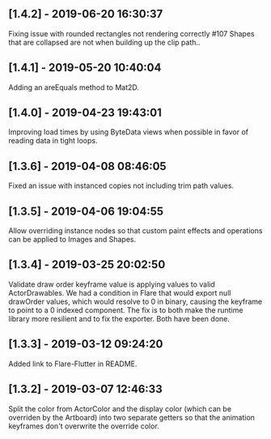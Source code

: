## [1.4.2] - 2019-06-20 16:30:37

Fixing issue with rounded rectangles not rendering correctly #107
Shapes that are collapsed are not when building up the clip path..

## [1.4.1] - 2019-05-20 10:40:04

Adding an areEquals method to Mat2D.

## [1.4.0] - 2019-04-23 19:43:01

Improving load times by using ByteData views when possible in favor of reading data in tight loops.

## [1.3.6] - 2019-04-08 08:46:05

Fixed an issue with instanced copies not including trim path values.

## [1.3.5] - 2019-04-06 19:04:55

Allow overriding instance nodes so that custom paint effects and operations can be applied to Images and Shapes.

## [1.3.4] - 2019-03-25 20:02:50

Validate draw order keyframe value is applying values to valid ActorDrawables. We had a condition in Flare that would export null drawOrder values, which would resolve to 0 in binary, causing the keyframe to point to a 0 indexed component. The fix is to both make the runtime library more resilient and to fix the exporter. Both have been done.

## [1.3.3] - 2019-03-12 09:24:20

Added link to Flare-Flutter in README.

## [1.3.2] - 2019-03-07 12:46:33

Split the color from ActorColor and the display color (which can be overriden by the Artboard) into two separate getters so that the animation keyframes don't overwrite the override color.